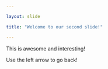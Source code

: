 ```yaml
---

layout: slide

title: "Welcome to our second slide!"

---
```


This is awesome and interesting!

Use the left arrow to go back!